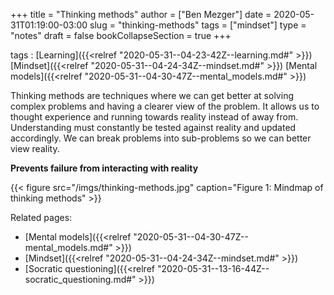 +++
title = "Thinking methods"
author = ["Ben Mezger"]
date = 2020-05-31T01:19:00-03:00
slug = "thinking-methods"
tags = ["mindset"]
type = "notes"
draft = false
bookCollapseSection = true
+++

tags
: [Learning]({{<relref "2020-05-31--04-23-42Z--learning.md#" >}}) [Mindset]({{<relref "2020-05-31--04-24-34Z--mindset.md#" >}}) [Mental models]({{<relref "2020-05-31--04-30-47Z--mental_models.md#" >}})

Thinking methods are techniques where we can get better at solving complex
problems and having a clearer view of the problem. It allows us to thought
experience and running towards reality instead of away from. Understanding must
constantly be tested against reality and updated accordingly. We can break
problems into sub-problems so we can better view reality.

**Prevents failure from interacting with reality**

<a id="org38525bc"></a>

{{< figure src="/imgs/thinking-methods.jpg" caption="Figure 1: Mindmap of thinking methods" >}}

Related pages:

-   [Mental models]({{<relref "2020-05-31--04-30-47Z--mental_models.md#" >}})
-   [Mindset]({{<relref "2020-05-31--04-24-34Z--mindset.md#" >}})
-   [Socratic questioning]({{<relref "2020-05-31--13-16-44Z--socratic_questioning.md#" >}})